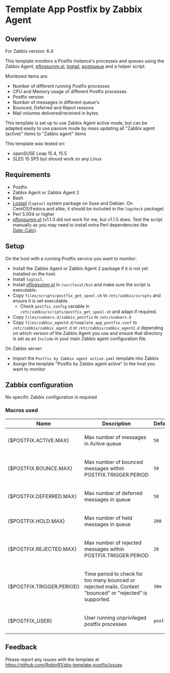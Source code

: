 # Template App Postfix by Zabbix Agent

## Overview

For Zabbix version: 6.4

This template monitors a Postfix instance's processes and queues using the Zabbix Agent, 
[pflogsumm.pl](https://jimsun.linxnet.com/postfix_contrib.html), [logtail](https://sourceforge.net/projects/logdigest/), [postqueue](http://www.postfix.org/postqueue.1.html) and a helper script.

Monitored items are:
  - Number of different running Postfix processes
  - CPU and Memory usage of different Postfix processes
  - Postfix version
  - Number of messages in different queue's
  - Bounced, Deferred and Reject reasons
  - Mail volumes delivered/received in bytes

This template is set up to use Zabbix Agent active mode, but can be adapted easily to use passive mode by mass updating all "Zabbix agent (active)" items to "Zabbix agent" items

This template was tested on:
  - openSUSE Leap 15.4, 15.5
  - SLES 15 SP5
but should work on any Linux 

## Requirements
  - Postfix
  - Zabbix Agent or Zabbix Agent 2
  - Bash
  - [Logtail](https://sourceforge.net/projects/logdigest/) (`logtail` system package on Suse and Debian. On CentOS/Fedora and alike, it should be included in the `logcheck` package)
  - Perl 5.004 or higher
  - [pflogsumm.pl](https://jimsun.linxnet.com/postfix_contrib.html)
    (v1.1.3 did not work for me, but v1.1.5 does. Test the script manually as you may need to install extra Perl dependencies 
    like [Date::Calc](http://search.cpan.org/dist/Date-Calc/)).

## Setup

On the host with a running Postfix service you want to monitor:
  - Install the Zabbix Agent or Zabbix Agent 2 package if it is not yet installed on the host.
  - Install `logtail`.
  - Install [pflogsumm.pl](https://jimsun.linxnet.com/postfix_contrib.html) in `/usr/local/bin` and make sure the script is executable.
  - Copy `files/scripts/postfix_get_spool.sh` to `/etc/zabbix/scripts` and ensure it is set executable.
    - Check `postfix_config` variable in `/etc/zabbix/scripts/postfix_get_spool.sh` and adapt if required.
  - Copy `files/sudoers.d/zabbix_postfix` to `/etc/sudoers.d`
  - Copy `files/zabbix_agentd.d/template_app_postfix.conf` to `/etc/zabbix/zabbix_agent.d` or `/etc/zabbix/zabbix_agent2.d` 
    depending on which version of the Zabbix Agent you use and ensure that directory is set as an `Include` in your main Zabbix agent configuration file.

On Zabbix server:
  - Import the `Postfix by Zabbix agent active.yaml` template into Zabbix
  - Assign the template "Postfix by Zabbix agent active" to the host you want to monitor

## Zabbix configuration

No specific Zabbix configuration is required

### Macros used

|Name|Description|Default|
|----|-----------|-------|
|{$POSTFIX.ACTIVE.MAX} |<p>Max number of messages in Active queue</p>|`50` |
|{$POSTFIX.BOUNCE.MAX} |<p>Max number of bounced messages within POSTFIX.TRIGGER.PERIOD</p>|`50` |
|{$POSTFIX.DEFERRED.MAX} |<p>Max number of deferred messages in queue</p>| `50` |
|{$POSTFIX.HOLD.MAX} |<p>Max number of held messages in queue</p>|`200` |
|{$POSTFIX.REJECTED.MAX} |<p>Max number of rejected messages within POSTFIX.TRIGGER.PERIOD</p>|`20` |
|{$POSTFIX.TRIGGER.PERIOD} |<p>Time period to check for too many bounced or rejected mails. Context "bounced" or "rejected" is supported.</p>|`30m` |
|{$POSTFIX_USER} |<p>User running unprivileged postfix processes</p>|`postfix` |

## Feedback

Please report any issues with the template at https://github.com/RobinR1/zbx-template-postfix/issues